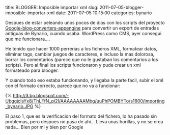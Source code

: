 title: BLOGGER: Imposible importar xml
slug: 2011-07-05-blogger-imposible-importar-xml
date: 2011-07-05 10:15:00
categories: bynario

Despues de estar peleando unos pocos de dias con los scripts del proyecto [Google-blog-converters-appengine](http://code.google.com/p/google-blog-converters-appengine/) para convertir un export de entradas antiguas de Bynario, cuando usaba &nbsp;WordPress como CMS, ayer consegui que me funcionara....

He tenido que hacer 1000 perrerias a los ficheros XML, formatear datos, eliminar tags, cambiar juegos de caracteres, e incluso la mas dolorosa, borrar los comentarios (parece que no le gustaban los comentarios a los scripts). Pero al final los scripts funcionaron y pude crear un xml formateado para blooger.

Y cuando todo eso estaba funcionando, y llegaba la parte facil, subir el xml con el formato correcto, parece que no va a funcionar:

{% http://3.bp.blogspot.com/-UbggjclsYx8/ThLFfN_pi2I/AAAAAAAAMbg/uuPhPOMBYTo/s1600/importing_bynario.JPG %}

El paso 1, que es la verificacion del formato del fichero, lo ha pasado sin problemas, pero despues no pasa de ahi... Lleva unas horillas, y no se crea nada... Bien por mi y bien por Google
